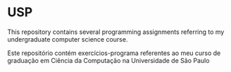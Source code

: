 # USP
This repository contains several programming assignments referring to my undergraduate computer science course.

Este repositório contém exercícios-programa referentes ao meu curso de graduação em Ciência da Computação na Universidade de São Paulo
